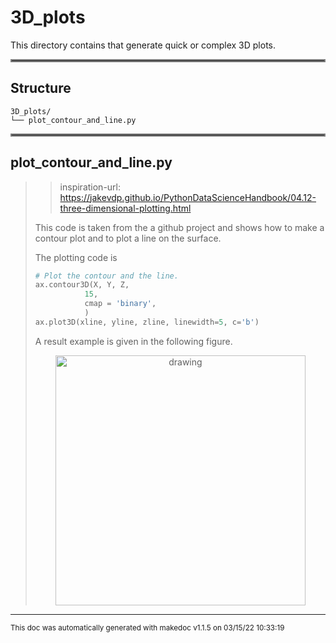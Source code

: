 # 3D_plots

This directory contains that generate quick or complex 3D plots.
<hr style="border:2px solid gray"> </hr>

## Structure 
```
3D_plots/
└── plot_contour_and_line.py
```

<hr style="border:2px solid gray"> </hr>

## plot_contour_and_line.py
>> inspiration-url: https://jakevdp.github.io/PythonDataScienceHandbook/04.12-three-dimensional-plotting.html
>
>This code is taken from the a github project and shows how to make a contour plot and to plot a line on the surface.
>
>The plotting code is
>
>```python
># Plot the contour and the line.
>ax.contour3D(X, Y, Z,
>            15,
>            cmap = 'binary',
>            )
>ax.plot3D(xline, yline, zline, linewidth=5, c='b')
>```
>
>A result example is given in the following figure.
>
><p align="center"><img src="/home/julien/dev/amazing-snippets/.makedoc/imgs/plot_contour_and_line_output.png" alt="drawing" class="center" width="400"/>
>

---




<sub>This doc was automatically generated with makedoc v1.1.5 on  03/15/22 10:33:19 